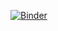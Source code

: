 [![Binder](https://mybinder.org/badge_logo.svg)](https://mybinder.org/v2/gh/zskb/THOR-database/HEAD?filepath=normal_modes.ipynb)